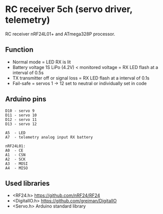 # RC receiver 5ch (servo driver, telemetry)
RC receiver nRF24L01+ and ATmega328P processor.

## Function
* Normal mode = LED RX is lit
* Battery voltage 1S LiPo (4.2V) < monitored voltage = RX LED flash at a interval of 0.5s
* TX transmitter off or signal loss = RX LED flash at a interval of 0.1s
* Fail-safe = servos 1 -> 12 set to neutral or individually set in code

## Arduino pins
```
D10 - servo 9
D11 - servo 10
D12 - servo 11
D13 - servo 12

A5  - LED
A7  - telemetry analog input RX battery

nRF24L01:
A0  - CE
A1  - CSN
A2  - SCK
A3  - MOSI
A4  - MISO
```

## Used libraries
* <RF24.h>      https://github.com/nRF24/RF24
* <DigitalIO.h> https://github.com/greiman/DigitalIO
* <Servo.h>     Arduino standard library
